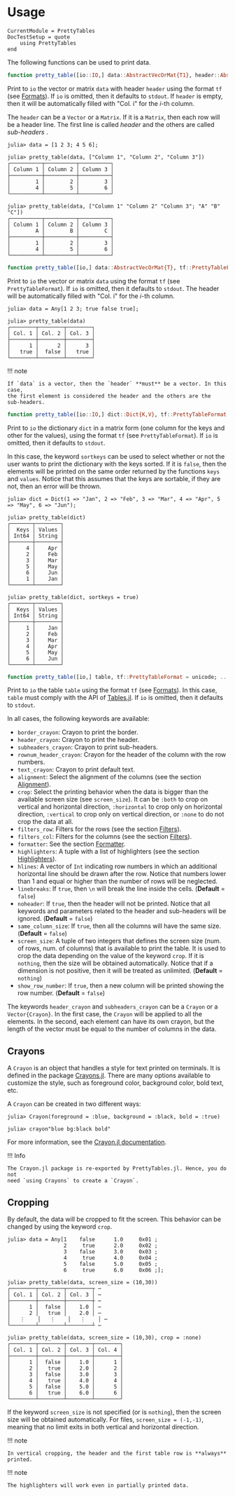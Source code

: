 Usage
=====

```@meta
CurrentModule = PrettyTables
DocTestSetup = quote
    using PrettyTables
end
```

The following functions can be used to print data.

```julia
function pretty_table([io::IO,] data::AbstractVecOrMat{T1}, header::AbstractVecOrMat{T2}, tf::PrettyTableFormat = unicode; kwargs...) where {T1,T2}
```

Print to `io` the vector or matrix `data` with header `header` using the format
`tf` (see [Formats](@ref)). If `io` is omitted, then it defaults to `stdout`. If
`header` is empty, then it will be automatically filled with "Col. i" for the
*i*-th column.

The `header` can be a `Vector` or a `Matrix`. If it is a `Matrix`, then each row
will be a header line. The first line is called *header* and the others are
called *sub-headers* .

```jldoctest
julia> data = [1 2 3; 4 5 6];

julia> pretty_table(data, ["Column 1", "Column 2", "Column 3"])
┌──────────┬──────────┬──────────┐
│ Column 1 │ Column 2 │ Column 3 │
├──────────┼──────────┼──────────┤
│        1 │        2 │        3 │
│        4 │        5 │        6 │
└──────────┴──────────┴──────────┘

julia> pretty_table(data, ["Column 1" "Column 2" "Column 3"; "A" "B" "C"])
┌──────────┬──────────┬──────────┐
│ Column 1 │ Column 2 │ Column 3 │
│        A │        B │        C │
├──────────┼──────────┼──────────┤
│        1 │        2 │        3 │
│        4 │        5 │        6 │
└──────────┴──────────┴──────────┘
```

``` julia
function pretty_table([io,] data::AbstractVecOrMat{T}, tf::PrettyTableFormat = unicode; ...) where T
```

Print to `io` the vector or matrix `data` using the format `tf` (see
`PrettyTableFormat`). If `io` is omitted, then it defaults to `stdout`. The
header will be automatically filled with "Col. i" for the *i*-th column.

```jldoctest
julia> data = Any[1 2 3; true false true];

julia> pretty_table(data)
┌────────┬────────┬────────┐
│ Col. 1 │ Col. 2 │ Col. 3 │
├────────┼────────┼────────┤
│      1 │      2 │      3 │
│   true │  false │   true │
└────────┴────────┴────────┘
```

!!! note

    If `data` is a vector, then the `header` **must** be a vector. In this case,
    the first element is considered the header and the others are the
    sub-headers.

```julia
function pretty_table([io::IO,] dict::Dict{K,V}, tf::PrettyTableFormat = unicode; sortkeys = true, ...) where {K,V}
```

Print to `io` the dictionary `dict` in a matrix form (one column for the keys
and other for the values), using the format `tf` (see `PrettyTableFormat`). If
`io` is omitted, then it defaults to `stdout`.

In this case, the keyword `sortkeys` can be used to select whether or not the
user wants to print the dictionary with the keys sorted. If it is `false`, then
the elements will be printed on the same order returned by the functions `keys`
and `values`. Notice that this assumes that the keys are sortable, if they are
not, then an error will be thrown.

```jldoctest
julia> dict = Dict(1 => "Jan", 2 => "Feb", 3 => "Mar", 4 => "Apr", 5 => "May", 6 => "Jun");

julia> pretty_table(dict)
┌───────┬────────┐
│  Keys │ Values │
│ Int64 │ String │
├───────┼────────┤
│     4 │    Apr │
│     2 │    Feb │
│     3 │    Mar │
│     5 │    May │
│     6 │    Jun │
│     1 │    Jan │
└───────┴────────┘

julia> pretty_table(dict, sortkeys = true)
┌───────┬────────┐
│  Keys │ Values │
│ Int64 │ String │
├───────┼────────┤
│     1 │    Jan │
│     2 │    Feb │
│     3 │    Mar │
│     4 │    Apr │
│     5 │    May │
│     6 │    Jun │
└───────┴────────┘

```

```julia
function pretty_table([io,] table, tf::PrettyTableFormat = unicode; ...)
```

Print to `io` the table `table` using the format `tf` (see [Formats](@ref)).  In
this case, `table` must comply with the API of
[Tables.jl](https://github.com/JuliaData/Tables.jl). If `io` is omitted, then it
defaults to `stdout`.

In all cases, the following keywords are available:

* `border_crayon`: Crayon to print the border.
* `header_crayon`: Crayon to print the header.
* `subheaders_crayon`: Crayon to print sub-headers.
* `rownum_header_crayon`: Crayon for the header of the column with the row
                          numbers.
* `text_crayon`: Crayon to print default text.
* `alignment`: Select the alignment of the columns (see the section
               [Alignment](@ref)).
* `crop`: Select the printing behavior when the data is bigger than the
          available screen size (see `screen_size`). It can be `:both` to crop
          on vertical and horizontal direction, `:horizontal` to crop only on
          horizontal direction, `:vertical` to crop only on vertical direction,
          or `:none` to do not crop the data at all.
* `filters_row`: Filters for the rows (see the section [Filters](@ref)).
* `filters_col`: Filters for the columns (see the section [Filters](@ref)).
* `formatter`: See the section [Formatter](@ref).
* `highlighters`: A tuple with a list of highlighters (see the section
                  [Highlighters](@ref)).
* `hlines`: A vector of `Int` indicating row numbers in which an additional
            horizontal line should be drawn after the row. Notice that numbers
            lower than 1 and equal or higher than the number of rows will be
            neglected.
* `linebreaks`: If `true`, then `\n` will break the line inside the cells.
                (**Default** = `false`)
* `noheader`: If `true`, then the header will not be printed. Notice that all
              keywords and parameters related to the header and sub-headers will
              be ignored. (**Default** = `false`)
* `same_column_size`: If `true`, then all the columns will have the same size.
                      (**Default** = `false`)
* `screen_size`: A tuple of two integers that defines the screen size (num. of
                 rows, num. of columns) that is available to print the table. It
                 is used to crop the data depending on the value of the keyword
                 `crop`. If it is `nothing`, then the size will be obtained
                 automatically. Notice that if a dimension is not positive, then
                 it will be treated as unlimited. (**Default** = `nothing`)
* `show_row_number`: If `true`, then a new column will be printed showing the
                     row number. (**Default** = `false`)

The keywords `header_crayon` and `subheaders_crayon` can be a `Crayon` or a
`Vector{Crayon}`. In the first case, the `Crayon` will be applied to all the
elements. In the second, each element can have its own crayon, but the length of
the vector must be equal to the number of columns in the data.

## Crayons

A `Crayon` is an object that handles a style for text printed on terminals. It
is defined in the package
[Crayons.jl](https://github.com/KristofferC/Crayons.jl). There are many options
available to customize the style, such as foreground color, background color,
bold text, etc.

A `Crayon` can be created in two different ways:

```julia-repl
julia> Crayon(foreground = :blue, background = :black, bold = :true)

julia> crayon"blue bg:black bold"
```

For more information, see the [Crayon.jl
documentation](https://github.com/KristofferC/Crayons.jl/blob/master/README.md).

!!! Info

    The Crayon.jl package is re-exported by PrettyTables.jl. Hence, you do not
    need `using Crayons` to create a `Crayon`.

## Cropping

By default, the data will be cropped to fit the screen. This behavior can be
changed by using the keyword `crop`.

```jldoctest
julia> data = Any[1    false      1.0     0x01 ;
                  2     true      2.0     0x02 ;
                  3    false      3.0     0x03 ;
                  4     true      4.0     0x04 ;
                  5    false      5.0     0x05 ;
                  6     true      6.0     0x06 ;];

julia> pretty_table(data, screen_size = (10,30))
┌────────┬────────┬────────┬ ⋯
│ Col. 1 │ Col. 2 │ Col. 3 │ ⋯
├────────┼────────┼────────┼ ⋯
│      1 │  false │    1.0 │ ⋯
│      2 │   true │    2.0 │ ⋯
│   ⋮    │   ⋮    │   ⋮    │ ⋯
└────────┴────────┴────────┴ ⋯

julia> pretty_table(data, screen_size = (10,30), crop = :none)
┌────────┬────────┬────────┬────────┐
│ Col. 1 │ Col. 2 │ Col. 3 │ Col. 4 │
├────────┼────────┼────────┼────────┤
│      1 │  false │    1.0 │      1 │
│      2 │   true │    2.0 │      2 │
│      3 │  false │    3.0 │      3 │
│      4 │   true │    4.0 │      4 │
│      5 │  false │    5.0 │      5 │
│      6 │   true │    6.0 │      6 │
└────────┴────────┴────────┴────────┘
```

If the keyword `screen_size` is not specified (or is `nothing`), then the screen
size will be obtained automatically. For files, `screen_size = (-1,-1)`, meaning
that no limit exits in both vertical and horizontal direction.

!!! note

    In vertical cropping, the header and the first table row is **always**
    printed.    

!!! note

    The highlighters will work even in partially printed data.
